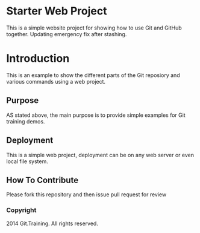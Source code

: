 # Starter Web Project

This is a simple website project for
showing how to use Git and GitHub together.
Updating emergency fix after stashing.

# Introduction

This is an example to show the different parts
of the Git reposiory and various commands
using a web project.

## Purpose

AS stated above, the main purpose is to
provide simple examples for Git training
demos.

## Deployment

This is a simple web project, deployment
can be on any web server or even local file system.

## How To Contribute

Please fork this repository and then issue pull request for review

### Copyright

2014 Git.Training. All rights reserved.
